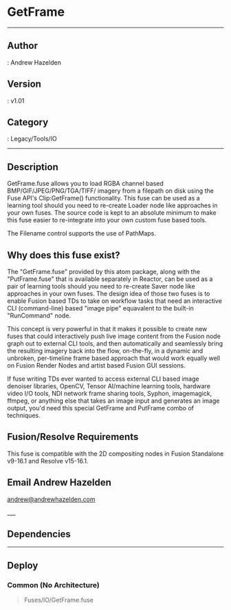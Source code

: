 # GetFrame
___

## Author
 : Andrew Hazelden

## Version
 : v1.01

## Category
 : Legacy/Tools/IO
___

## Description
<p>GetFrame.fuse allows you to load RGBA channel based BMP/GIF/JPEG/PNG/TGA/TIFF/ imagery from a filepath on disk using the Fuse API's Clip:GetFrame() functionality. This fuse can be used as a learning tool should you need to re-create Loader node like approaches in your own fuses. The source code is kept to an absolute minimum to make this fuse easier to re-integrate into your own custom fuse based tools.</p>
	
<p>The Filename control supports the use of PathMaps.</p>

<h2>Why does this fuse exist?</h2>

<p>The "GetFrame.fuse" provided by this atom package, along with the "PutFrame.fuse" that is available separately in Reactor, can be used as a pair of learning tools should you need to re-create Saver node like approaches in your own fuses. The design idea of those two fuses is to enable Fusion based TDs to take on workflow tasks that need an interactive CLI (command-line) based "image pipe" equavalent to the built-in "RunCommand" node.</p>

<p>This concept is very powerful in that it makes it possible to create new fuses that could interactively push live image content from the Fusion node graph out to external CLI tools, and then automatically and seamlessly bring the resulting imagery back into the flow, on-the-fly, in a dynamic and unbroken, per-timeline frame based approach that would work equally well on Fusion Render Nodes and artist based Fusion GUI sessions.</p>

<p>If fuse writing TDs ever wanted to access external CLI based image denoiser libraries, OpenCV, Tensor AI/machine learning tools, hardware video I/O tools, NDI network frame sharing tools, Syphon, imagemagick, ffmpeg, or anything else that takes an image input and generates an image output, you'd need this special GetFrame and PutFrame combo of techniques.</p>


<h2>Fusion/Resolve Requirements</h2>

<p>This fuse is compatible with the 2D compositing nodes in Fusion Standalone v9-16.1 and Resolve v15-16.1.</p>

<h2>Email Andrew Hazelden</h2>
<p><a href="mailto:andrew@andrewhazelden.com">andrew@andrewhazelden.com</a></p>
___

## Dependencies


___

## Deploy

### Common (No Architecture)

> Fuses/IO/GetFrame.fuse  
